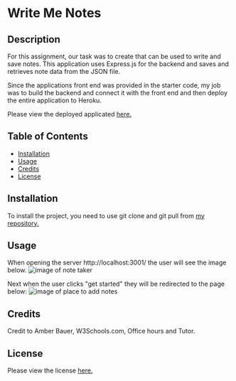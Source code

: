# Write Me Notes

## Description 

For this assignment, our task was to create that can be used to write and save notes. This application uses Express.js for the backend and saves and retrieves note data from the JSON file.

Since the applications front end was provided in the starter code, my job was to build the backend and connect it with the front end and then deploy the entire application to Heroku.

Please view the deployed applicated <a href ="https://abauer424.github.io/write-me-notes/"> here. </a>


## Table of Contents 

* [Installation](#installation)
* [Usage](#usage)
* [Credits](#credits)
* [License](#license)


## Installation

To install the project, you need to use git clone and git pull from <a href ="https://github.com/abauer424/write-me-notes">my repository.</a> 


## Usage 

When opening the server http://localhost:3001/ the user will see the image below.
<img src="https://github.com/abauer424/write-me-notes/blob/main/develop/public/images/image1.png" alt="image of note taker"/>

Next when the user clicks "get started" they will be redirected to the page below:
<img src="https://github.com/abauer424/write-me-notes/blob/main/develop/public/images/image2.png" alt="image of place to add notes"/>


## Credits

Credit to Amber Bauer, W3Schools.com, Office hours and Tutor.


## License

Please view the license <a href="https://github.com/abauer424/write-me-notes/blob/main/LICENSE">here.</a>


